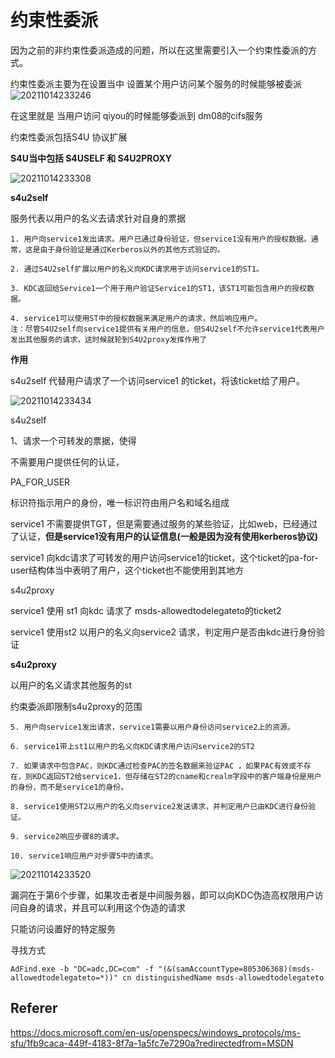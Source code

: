 # 约束性委派 

因为之前的非约束性委派造成的问题，所以在这里需要引入一个约束性委派的方式。

约束性委派主要为在设置当中  设置某个用户访问某个服务的时候能够被委派 
![20211014233246](https://picsfor.oss-cn-shenzhen.aliyuncs.com/blogs/imgs/20211014233246.png)


在这里就是 当用户访问 qiyou的时候能够委派到 dm08的cifs服务  



约束性委派包括S4U 协议扩展 

**S4U当中包括 S4USELF 和 S4U2PROXY**  


![20211014233308](https://picsfor.oss-cn-shenzhen.aliyuncs.com/blogs/imgs/20211014233308.png)

**s4u2self**

服务代表以用户的名义去请求针对自身的票据

```
1. 用户向service1发出请求。用户已通过身份验证，但service1没有用户的授权数据。通常，这是由于身份验证是通过Kerberos以外的其他方式验证的。

2. 通过S4U2self扩展以用户的名义向KDC请求用于访问service1的ST1。

3. KDC返回给Service1一个用于用户验证Service1的ST1，该ST1可能包含用户的授权数据。

4. service1可以使用ST中的授权数据来满足用户的请求，然后响应用户。
注：尽管S4U2self向service1提供有关用户的信息，但S4U2self不允许service1代表用户发出其他服务的请求，这时候就轮到S4U2proxy发挥作用了
```

**作用**

s4u2self 代替用户请求了一个访问service1 的ticket，将该ticket给了用户。

![20211014233434](https://picsfor.oss-cn-shenzhen.aliyuncs.com/blogs/imgs/20211014233434.png)



s4u2self 

1、请求一个可转发的票据，使得

不需要用户提供任何的认证，

PA_FOR_USER

标识符指示用户的身份，唯一标识符由用户名和域名组成

service1 不需要提供TGT，但是需要通过服务的某些验证，比如web，已经通过了认证，**但是service1没有用户的认证信息(一般是因为没有使用kerberos协议)**

service1 向kdc请求了可转发的用户访问service1的ticket，这个ticket的pa-for-user结构体当中表明了用户，这个ticket也不能使用到其地方





s4u2proxy 

service1 使用 st1 向kdc 请求了 msds-allowedtodelegateto的ticket2 

service1 使用st2 以用户的名义向service2 请求，判定用户是否由kdc进行身份验证  







**s4u2proxy**

以用户的名义请求其他服务的st 

约束委派即限制s4u2proxy的范围 

```
5. 用户向service1发出请求，service1需要以用户身份访问service2上的资源。

6. service1带上st1以用户的名义向KDC请求用户访问service2的ST2

7. 如果请求中包含PAC，则KDC通过检查PAC的签名数据来验证PAC ，如果PAC有效或不存在，则KDC返回ST2给service1，但存储在ST2的cname和crealm字段中的客户端身份是用户的身份，而不是service1的身份。

8. service1使用ST2以用户的名义向service2发送请求，并判定用户已由KDC进行身份验证。

9. service2响应步骤8的请求。

10. service1响应用户对步骤5中的请求。
```

![20211014233520](https://picsfor.oss-cn-shenzhen.aliyuncs.com/blogs/imgs/20211014233520.png)

漏洞在于第6个步骤，如果攻击者是中间服务器，即可以向KDC伪造高权限用户访问自身的请求，并且可以利用这个伪造的请求



只能访问设置好的特定服务 



寻找方式

```
AdFind.exe -b "DC=adc,DC=com" -f "(&(samAccountType=805306368)(msds-allowedtodelegateto=*))" cn distinguishedName msds-allowedtodelegateto
```

## Referer  
https://docs.microsoft.com/en-us/openspecs/windows_protocols/ms-sfu/1fb9caca-449f-4183-8f7a-1a5fc7e7290a?redirectedfrom=MSDN